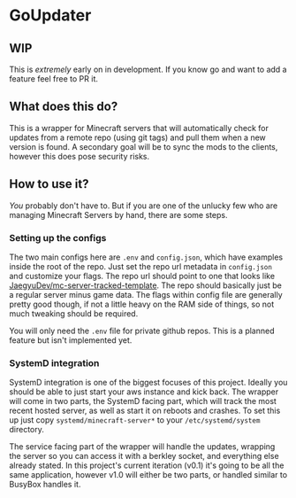 # GoUpdater

## WIP
This is *extremely* early on in development. If you know go and want to add a feature feel free to PR it.

## What does this do?
This is a wrapper for Minecraft servers that will automatically check for updates from a remote repo (using git tags)
and pull them when a new version is found. A secondary goal will be to sync the mods to the clients, however this does
pose security risks. 

## How to use it?
*You* probably don't have to. But if you are one of the unlucky few who are managing Minecraft Servers by hand, there
are some steps.

### Setting up the configs
The two main configs here are `.env` and `config.json`, which have examples inside the root of the repo. Just set the
repo url metadata in `config.json` and customize your flags. The repo url should point to one that looks like
[JaegyuDev/mc-server-tracked-template](https://github.com/JaegyuDev/mc-server-tracked-template). The repo should basically
just be a regular server minus game data. The flags within config file are generally pretty good though, if not a little
heavy on the RAM side of things, so not much tweaking should be required.  

You will only need the `.env` file for private github repos. This is a planned feature but isn't implemented yet.

### SystemD integration
SystemD integration is one of the biggest focuses of this project. Ideally you should be able to just start your aws
instance and kick back. The wrapper will come in two parts, the SystemD facing part, which will track the most
recent hosted server, as well as start it on reboots and crashes. To set this up just copy `systemd/minecraft-server*`
to your `/etc/systemd/system` directory.

The service facing part of the wrapper will handle
the updates, wrapping the server so you can access it with a berkley socket, and everything else already stated. In this
project's current iteration (v0.1) it's going to be all the same application, however v1.0 will either be two parts, or
handled similar to BusyBox handles it.